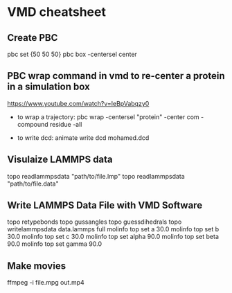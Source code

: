VMD cheatsheet
==============

Create PBC
----------
pbc set {50 50 50}
pbc box -centersel center

PBC wrap command in vmd to re-center a protein in a simulation box
-----------------------------------------------------------------
https://www.youtube.com/watch?v=IeBpVabqzy0

* to wrap a trajectory:
pbc wrap -centersel "protein" -center com -compound residue -all 

* to write dcd:
animate write dcd mohamed.dcd

Visulaize LAMMPS data
---------------------
topo readlammpsdata "path/to/file.lmp"
topo readlammpsdata "path/to/file.data"

Write LAMMPS Data File with VMD Software
----------------------------------------
topo retypebonds
topo gussangles
topo guessdihedrals 
topo writelammpsdata data.lammps full
molinfo top set a 30.0
molinfo top set b 30.0
molinfo top set c 30.0
molinfo top set alpha 90.0
molinfo top set beta 90.0
molinfo top set gamma 90.0

Make movies
-----------
ffmpeg -i file.mpg out.mp4

